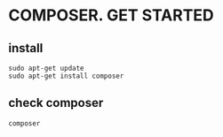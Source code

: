 # COMPOSER. GET STARTED
## install
```
sudo apt-get update
sudo apt-get install composer
```
## check composer
```
composer
```